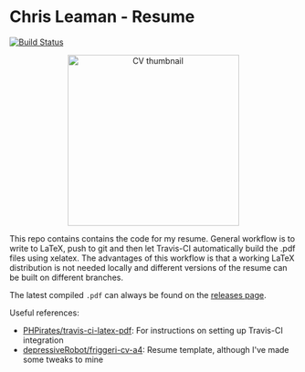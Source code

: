 # Chris Leaman - Resume

[![Build Status](https://travis-ci.com/chrisleaman/cv.svg?branch=master)](https://travis-ci.com/chrisleaman/cv)

<p align="center">
  <a href="https://github.com/chrisleaman/cv/releases/download/untagged-fefa30c938b113622f50/cv.pdf">
  <img src="https://github.com/chrisleaman/cv/releases/download/20190805091518-HEAD-b19a73c/cv_thumbnail.png"
       alt="CV thumbnail" width="300"/>
  </a>
</p>

This repo contains contains the code for my resume. General workflow is to write to LaTeX, push to git and then let Travis-CI automatically build the .pdf files using xelatex. The advantages of this workflow is that a working LaTeX distribution is not needed locally and different versions of the resume can be built on different branches.

The latest compiled `.pdf` can always be found on the [releases page](https://github.com/chrisleaman/cv/releases).

Useful references:
  - [PHPirates/travis-ci-latex-pdf](https://github.com/PHPirates/travis-ci-latex-pdf#deploy): For instructions on setting up Travis-CI integration
  - [depressiveRobot/friggeri-cv-a4](https://github.com/depressiveRobot/friggeri-cv-a4): Resume template, although I've made some tweaks to mine

